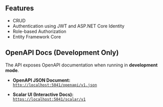 ## Features
- CRUD
- Authentication using JWT and ASP.NET Core Identity 
- Role-based Authorization 
- Entity Framework Core 

## OpenAPI Docs (Development Only)

The API exposes OpenAPI documentation when running in **development mode**.

- **OpenAPI JSON Document:**  
  [`http://localhost:5041/openapi/v1.json`](http://localhost:5041/openapi/v1.json)

- **Scalar UI (Interactive Docs):**  
  [`https://localhost:5041/scalar/v1`](https://localhost:5041/scalar/v1)

